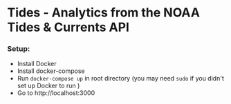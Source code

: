 # Tides - Analytics from the NOAA Tides & Currents API
### Setup:
- Install Docker
- Install docker-compose
- Run ```docker-compose up``` in root directory (you may need ```sudo``` if you didn't set up Docker to run )
- Go to http://localhost:3000